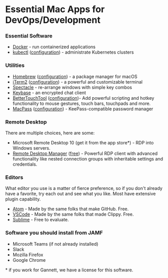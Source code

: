 # Essential Mac Apps for DevOps/Development

### Essential Software

* [Docker](https://hub.docker.com/editions/community/docker-ce-desktop-mac) - run containerized applications
* [kubectl](https://kubernetes.io/docs/tasks/tools/install-kubectl/) ([configuration](/kubectl.md)) - administrate Kubernetes clusters


### Utilities

* [Homebrew](https://brew.sh/) ([configuration](/homebrew.md)) - a package manager for macOS
* [iTerm2](https://www.iterm2.com/downloads.html) ([configuration](/iTerm2.md)) - a powerful and customizable terminal
* [Spectacle](https://www.spectacleapp.com/) - re-arrange windows with simple key combos
* [Keybase](https://keybase.io) - an encrypted chat client
* [BetterTouchTool](https://folivora.ai/) ([configuration](/BetterTouchTool.md))- Add powerful scripting and hotkey functionality to mouse gestures, touch bars, touchpads and more.
* [MacPass](https://macpassapp.org/) ([configuration](/MacPass.md)) - KeePass-compatible password manager

### Remote Desktop
There are multiple choices, here are some:

* Microsoft Remote Desktop 10 (get it from the app store*) - RDP into Windows servers.
* [Remote Desktop Manager](https://remotedesktopmanager.com/) ([free](https://remotedesktopmanager.com/home/downloadfree)) - Powerful RDP client with advanced functionality like nested connection groups with inheritable settings and credentials.

### Editors
What editor you use is a matter of fierce preference,
so if you don't already have a favorite, try each out and
see what you like.  Most have extensive plugin capability.

* [Atom](https://atom.io) - Made by the same folks that make GitHub.  Free.
* [VSCode](https://code.visualstudio.com/download) - Made by the same folks that made Clippy.  Free.
* [Sublime](https://www.sublimetext.com/3) - Free to evaluate.


### Software you should install from JAMF

* Microsoft Teams (if not already installed)
* Slack
* Mozilla Firefox
* Google Chrome

\* if you work for Gannett, we have a license for this software.
